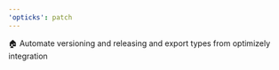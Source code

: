 ```yaml
---
'opticks': patch
---
```


:house: Automate versioning and releasing and export types from optimizely integration
